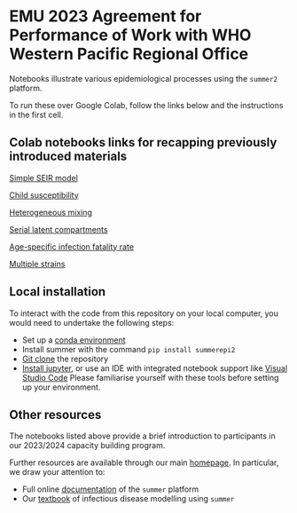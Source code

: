 # EMU 2023 Agreement for Performance of Work with WHO Western Pacific Regional Office

Notebooks illustrate various epidemiological processes using the `summer2` platform.

To run these over Google Colab, follow the links below and the instructions in the first cell.

## Colab notebooks links for recapping previously introduced materials
[Simple SEIR model](https://colab.research.google.com/github/monash-emu/WPRO_wip/blob/main/recap/01-seir-model.ipynb)

[Child susceptibility](https://colab.research.google.com/github/monash-emu/WPRO_wip/blob/main/recap/02-child-suscept.ipynb)

[Heterogeneous mixing](https://colab.research.google.com/github/monash-emu/WPRO_wip/blob/main/recap/03-hetero-mix.ipynb)

[Serial latent compartments](https://colab.research.google.com/github/monash-emu/WPRO_wip/blob/main/recap/04-serial-latent-comps.ipynb)

[Age-specific infection fatality rate](https://colab.research.google.com/github/monash-emu/WPRO_wip/blob/main/recap/05-age-specific-ifr.ipynb)

[Multiple strains](https://colab.research.google.com/github/monash-emu/WPRO_wip/blob/main/recap/06-multi-strain.ipynb)

## Local installation
To interact with the code from this repository on your local computer, you would need to undertake the following steps:
- Set up a [conda environment](https://conda.io/projects/conda/en/latest/user-guide/getting-started.html)
- Install summer with the command `pip install summerepi2`
- [Git clone](https://docs.github.com/en/repositories/creating-and-managing-repositories/cloning-a-repository) the repository
- [Install jupyter](https://jupyter.org/install), or use an IDE with integrated notebook support like [Visual Studio Code](https://code.visualstudio.com/download)
Please familiarise yourself with these tools before setting up your environment.

## Other resources
The notebooks listed above provide a brief introduction to participants in our
2023/2024 capacity building program.

Further resources are available through our main 
[homepage](https://github.com/monash-emu/monash-emu.github.io).
In particular, we draw your attention to:
- Full online [documentation](https://summer2.readthedocs.io/en/latest/) of the `summer` platform
- Our [textbook](https://github.com/monash-emu/summer-textbook) of infectious disease modelling using `summer`

